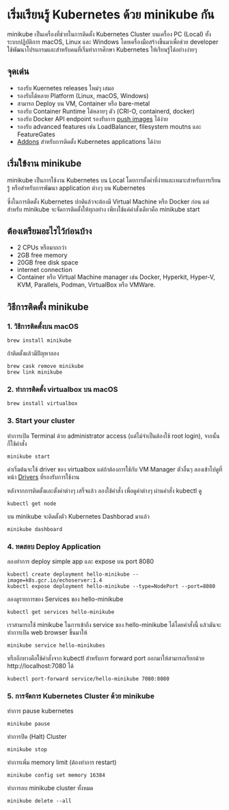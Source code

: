 # เริ่มเรียนรู้ Kubernetes ด้วย minikube กัน
minikube เป็นเครื่องที่ช่วยในการติดตั้ง Kubernetes Cluster บนเครื่อง PC (Local) ทั้งระบบปฏิบัติการ macOS, Linux และ Windows โดยเครื่องมือสร้างขึ้นมาเพื่อช่วย developer ใช้พัฒนาโปรแกรมและสำหรับคนที่เริ่มทำการศึกษา Kubernetes ให้เรียนรู้ได้อย่างง่ายๆ 

## จุดเด่น
- รองรับ Kuernetes releases ใหม่ๆ เสมอ
- รองรับได้หลาย Platform (Linux, macOS, Windows)
- สามารถ Deploy บน VM, Container หรือ bare-metal
- รองรับ Container Runtime ได้หลายๆ ตัว (CRI-O, containerd, docker)
- รองรับ Docker API endpoint รองรับการ [push images](https://minikube.sigs.k8s.io/docs/handbook/pushing/#pushing-directly-to-the-in-cluster-docker-daemon) ได้ง่าย
- รองรับ advanced features เช่น LoadBalancer, filesystem moutns และ FeatureGates
- [Addons](https://minikube.sigs.k8s.io/docs/handbook/deploying/#addons) สำหรับการติดตั้ง Kubernetes applications ได้ง่าย

## เริ่มใข้งาน minikube
minikube เป็นการใช้งาน Kubernetes บน Local โดยการตั้งค่าที่ง่ายและเหมาะสำหรับการเรียนรู้ หรือสำหรับการพัฒนา application ต่างๆ บน Kubernetes 

ซึ่งในการติดตั้ง Kubernetes ปกติแล้วจะต้องมี Virtual Machine หรือ Docker ก่อน แต่สำหรับ minikube จะจัดการติดตั้งให้ทุกอย่าง เพียงใช้แค่คำสั่งเดียวคือ minikube start

## ต้องเตรียมอะไรไว้ก่อนบ้าง
- 2 CPUs  หรือมากกว่า
- 2GB free memory 
- 20GB free disk space
- internet connection
- Container หรือ Virtual Machine manager เช่น Docker, Hyperkit, Hyper-V, KVM, Parallels, Podman, VirtualBox หรือ VMWare.

## วิธีการติดตั้ง minikube

### 1. วิธีการติดตั้งบน macOS 
```
brew install minikube
```
ถ้าติดตั้งแล้วมีปัญหาลอง 
```
brew cask remove minikube
brew link minikube
```
### 2. ทำการติดตั้ง virtualbox บน macOS
```
brew install virtualbox
```
### 3. Start your cluster
ทำการเปิด Terminal ด้วย administrator access (แต่ไม่จำเป็นต้องใช้ root login), จากนั้นก็ใช้คำสั่ง
```
minikube start
```
ค่าเริ่มต้นจะใช้ driver ของ virtualbox แต่ถ้าต้องการใช้กับ VM Manager ตัวอื่นๆ ลองเข้าไปดูที่หน้า [Drivers](https://minikube.sigs.k8s.io/docs/drivers/) ที่รองรับการใช้งาน

หลังจากการติดตั้งและตั้งค่าต่างๆ เสร็จแล้ว ลองใช้คำสั่ง เพื่อดูค่าต่างๆ ผ่านคำสั่ง kubectl ดู
```
kubectl get node
```
บน minikube จะติดตั้งตัว Kubernetes Dashborad มาแล้ว
```
minikube dashboard
```
### 4. ทดสอบ Deploy Application
ลองทำการ deploy simple app และ expose บน port 8080
```
kubectl create deployment hello-minikube --image=k8s.gcr.io/echoserver:1.4
kubectl expose deployment hello-minikube --type=NodePort --port=8080
```
ลองดูรายการของ Services ของ hello-minikube
```
kubectl get services hello-minikube
```
เราสามารถใช้ minikube ในการเข้าถึง service ของ hello-minikube ได้โดยคำสั่งนี้ แล้วมันจะทำการเปิด web browser ขึ้นมาให้
```
minikube service hello-minikubes
```
หรืออีกทางคือใช้คำสั่งจาก kubectl สำหรับการ forward port ออกมาให้สามารถเรียกด้วย http://localhost:7080 ได้
```
kubectl port-forward service/hello-minikube 7080:8080
```
### 5. การจัดการ Kubernetes Cluster ด้วย minikube
ทำการ pause kubernetes 
```
minikube pause
```
ทำการปิด (Halt) Cluster
```
minikube stop
```
ทำการเพิ่ม memory limit (ต้องทำการ restart)
```
minikube config set memory 16384
```
ทำการลบ minikube cluster ทั้งหมด
```
minikube delete --all
```